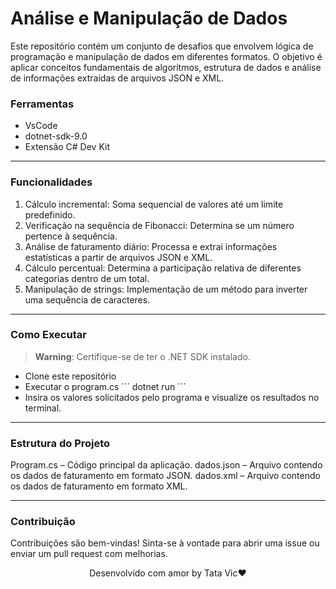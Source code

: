 # Análise e Manipulação de Dados
Este repositório contém um conjunto de desafios que envolvem lógica de programação e manipulação de dados em diferentes formatos. O objetivo é aplicar conceitos fundamentais de algoritmos, estrutura de dados e análise de informações extraídas de arquivos JSON e XML.

### Ferramentas
- VsCode
- dotnet-sdk-9.0
- Extensão C# Dev Kit
  
 ---
 
### Funcionalidades
1. Cálculo incremental: Soma sequencial de valores até um limite predefinido.
2. Verificação na sequência de Fibonacci: Determina se um número pertence à sequência.
3. Análise de faturamento diário: Processa e extrai informações estatísticas a partir de arquivos JSON e XML.
4. Cálculo percentual: Determina a participação relativa de diferentes categorias dentro de um total.
5. Manipulação de strings: Implementação de um método para inverter uma sequência de caracteres.

---

### Como Executar
> **Warning**: Certifique-se de ter o .NET SDK instalado.
- Clone este repositório
- Executar o program.cs
´´´
dotnet run
´´´
- Insira os valores solicitados pelo programa e visualize os resultados no terminal.

---

### Estrutura do Projeto
Program.cs – Código principal da aplicação.
dados.json – Arquivo contendo os dados de faturamento em formato JSON.
dados.xml – Arquivo contendo os dados de faturamento em formato XML.

---

### Contribuição
Contribuições são bem-vindas! Sinta-se à vontade para abrir uma issue ou enviar um pull request com melhorias.



<p align="center">Desenvolvido com amor by Tata Vic❤️</p>
